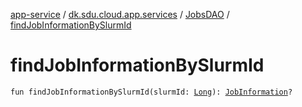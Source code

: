 [app-service](../../index.md) / [dk.sdu.cloud.app.services](../index.md) / [JobsDAO](index.md) / [findJobInformationBySlurmId](./find-job-information-by-slurm-id.md)

# findJobInformationBySlurmId

`fun findJobInformationBySlurmId(slurmId: `[`Long`](https://kotlinlang.org/api/latest/jvm/stdlib/kotlin/-long/index.html)`): `[`JobInformation`](../-job-information/index.md)`?`